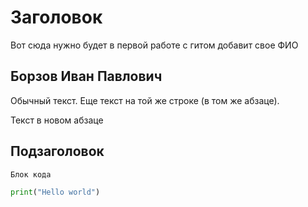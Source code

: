 # Заголовок

Вот сюда нужно будет в первой работе с гитом добавит свое ФИО


## Борзов Иван Павлович

Обычный текст.
Еще текст на той же строке (в том же абзаце).

Текст в новом абзаце

## Подзаголовок

```
Блок кода
```

```python
print("Hello world")
```